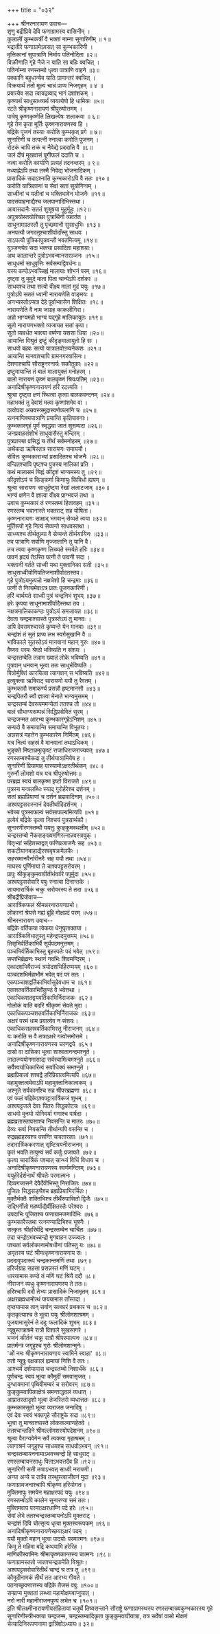 +++
title = "०३२"

+++
श्रीनरनारायण उवाच—  
शृणु बद्रीप्रिये देवि फणाग्रामस्य वासिनीम् ।  
कुलालीं कुम्भकर्त्रीं वै भक्तां नाम्ना सुनारिणीम् ॥ १॥  
भद्रातीरे फणाग्रामेऽवसत् सा कुम्भकारिणी ।  
मृत्तिकानां सुपात्राणि निर्माय पतिनोदिता ॥२॥  
विक्रीणाति गृहे नैजे न याति सा बहिः क्वचित् ।  
पतिर्नाम्ना रणस्तम्बो धृत्वा पात्राणि वाहने ॥३॥  
पक्कानि बहुधान्येव याति ग्रामान्तरं क्वचित् ।  
विक्रयार्थं ततो मूल्यं चान्नं प्राप्य निजगृहम् ॥ ४ ॥  
प्रयात्येव सदा त्वायद्रव्याद् भागं दशांशकम् ।  
कृष्णार्थं साधुसाध्व्यर्थं व्ययत्येषो हि धामिकः ॥५॥  
रटते श्रीकृष्णनारायणं श्रीपुरुषोत्तमम् ।  
पात्रेषु कृष्णकृष्णेति लिखत्येषः शलाकया ॥ ६॥  
गृहे तेन कृता मूर्तिः कृष्णनारायणस्य हि ।  
बद्रिके पूजनं तस्याः करोति कुम्भकृत् प्रगे ॥ ७॥  
सुनारिणी च तत्पत्नी स्नात्वा करोति पूजनम् ।  
रोटकं चापि तक्रं च नैवेद्ये प्रददाति वै ॥८॥  
जलं दीपं मुखवासं पूगीफलं ददाति च ।  
नत्वा करोति कार्याणि प्रत्यहं तदनन्तरम् ॥ ९॥  
मध्याह्नेऽपि तथा तस्मै निवेद्य भोजनादिकम् ।  
प्रासादिकं सदाऽश्नाति कुम्भकारोऽपि वै ततः ॥१०॥  
करोति यात्रिकाणां च सेवां सतां सुयोगिनाम् ।  
साध्वीनां च यतीनां च भक्तिभावेन भोजनैः ॥११॥  
पादसंवाहनाद्यैश्च जलपानादिभिस्तथा।  
आवासदानैः सततं शुश्रूषया मुहुर्मुहुः ॥१२॥  
अपुत्रयोस्तयोरिच्छा पुत्रार्थिनी व्यवर्तत ।  
साधूनामग्रतस्तौ तु पृच्छमानौ सुसाधुभिः ॥१३॥  
अनपत्यौ जगदतुश्चाशीर्वादाँस्तु साधवः ।  
साऽपत्यौ पुत्रिकापुत्रवन्तौ भवतमित्यमू ॥१४॥  
युञ्जन्त्येव सदा भक्त्या प्रसादिता महाशयाः।  
अथ कालान्तरे पुत्रोऽभवन्मानसरञ्जनः ॥१५॥  
साधुधर्मा साधुवृत्तिः सर्वसम्पद्विवर्धनः॥  
यस्य कण्ठेऽभवच्चिह्नं मालायाः शोभनं परम् ॥१६॥  
दृष्ट्वा तु मुमुदे माता पिता चान्येऽपि दर्शकाः ॥  
साधवश्च तथा सत्यो वीक्ष्य मालां मुदं ययुः ॥१७॥  
पुत्रोऽपि सततं ध्यानी नारायणेति वाङ्मयः ॥  
अनभ्यस्तोऽप्यत्र देहे पूर्वाभ्यासेन शिक्षितः ॥१८॥  
नारायणेति वै नाम जग्राह काकलीगिरा।  
अहो भाग्यमहो भाग्यं यद्गृहे मालिकायुतः ॥१९॥  
सुतो नारायणभक्तो व्यजायत सतां कृपा।  
सुतो व्यवर्धत भक्त्या वर्ष्मणा यशसा धिया ॥२०॥  
आयान्ति विश्रुतं द्रष्टुं कीदृङ्मालायुतो हि सः ।  
साधवो बहवः सत्यो यात्रालवोऽप्यनेकशः ॥२१॥  
आयान्ति मानवाश्चापि ग्रामनगरवासिनः।  
देशगाश्चापि सौराष्ट्रनरनार्यः सकौतुकाः ॥२२॥  
द्रष्टुमायान्ति तं बालं मालायुक्तं मनोहरम् ।  
बालो नारायणं कृष्णं बालकृष्णं श्रियःपतिम् ॥२३॥  
अनादिश्रीकृष्णनारायणं हरिं रटत्यति ।  
श्रुत्वा दृष्ट्वा क्षणं स्थित्वा कृत्वा बालकवन्दनम् ॥२४॥  
महाभक्तं तु देवांशं मत्वा कृष्णांशमेव वा ।  
दत्वोपदा अन्नवस्त्रमुद्रास्वर्णफलानि च ॥२५॥  
रत्नमाणिक्यपात्राणि प्रयान्ति कृतिपावनाः।  
कुम्भकारगृहं पूर्णं स्मृद्ध्या जातं सुसम्पदा ॥२६॥  
जनप्रवाहसंशोभं साधुवासैस्तु मन्दिरम् ।  
पुत्रप्राप्त्या प्रसिद्धं च तीर्थं सर्वमनोहरम् ॥२७॥  
अथैकदा ऋषिस्तत्र सारायणः समाययौ।  
सेवितः कुम्भकाराभ्यां प्रसादितश्च भोजनैः ॥२८॥  
वन्दितश्चापि पृष्टश्च पुत्रस्य मालिकां प्रति ।  
कथं मालासमं चिह्नं कीदृशं भाग्यमस्य तु ॥२९॥  
कीदृशोऽयं च किङ्कर्मा किमायुः किंविधो ह्ययम् ॥  
श्रुत्वा सारायणः साधुर्दृष्ट्वा रेखां ललाटजाम् ॥३०॥  
भाग्यं क्षणेन वै ज्ञात्वा वीक्ष्य प्राग्भवजं तथा ॥  
उवाच कुम्भकारं तं रणस्तम्बं हितावहम् ॥३१॥  
रणस्तम्ब भवानास्ते भक्तराट् सह योषिता।  
कृष्णनारायणः साक्षाद् भगवान् सेव्यते त्वया ॥३२॥  
मूर्तिरूपो गृहे नित्यं सेव्यन्ते साधवस्तथा ।  
साध्व्यश्च तीर्थतुल्या वै सेव्यन्ते तीर्थयायिनः ॥३३॥  
तव पात्राणि सर्वाणि मृज्जातानि तु यानि वै।  
तत्र त्वया कृष्णकृष्ण लिख्यते स्मर्यते हरिः ॥३४॥  
पावनं हृदयं तेऽस्ति पत्नी ते पावनी सदा ।  
भक्तानी वर्तते साध्वी यथा मुक्तानिका सती ॥३५॥  
साधुसाध्वीयोगियतिजनाशीर्वादतस्तव।  
गृहे पुत्रोऽयमुत्पन्नो नक्षत्रेशो हि चन्द्रमाः ॥३६॥  
पत्नी ते नित्यमेवाऽत्र प्रातः पूजनकारिणी।  
हरिं चार्थयते साध्वी पुत्रं चन्द्रनिभं शुभम् ॥३७॥  
हरेः कृपया साधूनामाशीर्वादैस्तथा तव ।  
नक्षत्रमालिकाकण्ठः पुत्रोऽयं समजायत ॥३८॥  
देवता चन्द्रमाश्चास्ते पुत्रस्तेऽयं तु मानवः ।  
अपि देवसमश्चास्ते कृष्यन्ते येन मानवाः ॥३९॥  
चन्द्रांशं तं सुतं प्राप्य लभ स्वर्गसुखानि वै ॥  
भाविकाले सुतस्तेऽयं मानवानां महान् गुरुः ॥४०॥  
वैष्णवः परमः श्रेष्ठो भविष्यति न संशयः ।  
चन्द्रस्तम्बेति तन्नाम ख्यातं लोके भविष्यति ॥४१॥  
पुत्रवान् धनवान् भूत्वा ततः साधुर्भविष्यति ।  
पित्रोर्मुक्तिं कारयित्वा त्यागवान् स भविष्यति ॥४२॥  
इत्युक्त्वा ऋषिराट् सारायणो ययौ तु रैवतम् ।  
कुम्भकारौ समाकर्ण्य प्रसन्नौ हृष्टमानसौ ॥४३॥  
चन्द्रपितरौ स्वौ ज्ञात्वा मेनाते भाग्यमुत्तमम् ।  
चन्द्रस्तम्बं देवरूपममन्येतां ततश्च तौ ॥४४॥  
बालं सौभाग्यसम्पन्नं सिद्धिप्रसेवितं सुरम् ।  
चन्द्रजन्मत आरभ्य कुम्भकारगृहेऽनिशम् ॥४५॥  
सम्पदो वै समायान्ति समायान्ति विभूतयः।  
अन्नसत्रं महत्तेन कुम्भकारेण निर्मितम् ॥४६॥  
यत्र नित्यं सहस्रं वै मानवानां तथाऽधिकम् ।  
भुङ्क्ते मिष्टान्नमुत्कृष्टं राजाधिराजराज्यवत् ॥४७॥  
रणस्तम्बश्चैकदा तु तीर्थयात्रामियेष ह ।  
सुनारिणीं प्रियामाह यास्यामोऽक्षरतीर्थकम् ॥४८॥  
गुरुर्नौ लोमशो यत्र यत्र श्रीपुरुषोत्तमः॥  
परब्रह्म स्वयं बालकृष्ण इष्टो विराजते ॥४९॥  
पुत्रस्य मन्त्रलब्धिः स्याद् गुरोर्हरेश्च दर्शनम् ।  
सतां ब्रह्मप्रियाणां च दर्शनं ब्रह्मवादिनाम् ॥५०॥  
अश्वपट्टसरःस्नानं देवतीर्थादिदर्शनम् ।  
भवेच्च पुत्रसाफल्यं सर्वसाफल्यमित्यपि ॥५१॥  
इत्येवं बद्रिके कृत्वा निश्चयं पुत्रसार्थकौ।  
सुनारणीरणस्तम्बौ ययतुः कुङ्कुमस्थलीम् ॥५२॥  
चन्द्रस्तम्बो नैकसङ्ख्यमणिरत्नान्नवस्त्रयुक् ।  
पितृभ्यां सहितस्तद्वत् फणिप्रजाजनैः सह ॥५३॥  
शकटीयानवाहाद्यैरश्ववृषक्रमेलकैः ।  
सहस्रमानवैर्नारीनरैः सह ययौ तथा ॥५४॥  
माघस्य पूर्णिमायां ते चाश्वपट्टसरोवरम् ।  
प्रापुः श्रीकुङ्कुमवापीतीर्थवारि पपुर्मुदा ॥५५॥  
अश्वपट्टसरोवारि पपुः स्नात्वा दिनान्तके ।  
सायमारार्त्रिकं चक्रुः सरोवरस्य ते तदा ॥५६॥  
श्रीबद्रीप्रियोवाच—  
आरार्त्रिकफलं श्रीमन्नरनारायणप्रभो।  
लोकानां श्रेयसे मह्यं ब्रूहि मोक्षप्रदं परम् ॥५७॥  
श्रीनरनारायण उवाच--  
बद्रिके वर्तिकया त्वेकया धेनुघृताक्तया ।  
आरार्त्रिकविधातुस्तु महेन्द्रपदमुत्तमम् ॥५८॥  
तिसृभिर्वर्तिकाभिर्वै सूर्यपदमनुत्तमम् ।  
पञ्चभिर्वर्तिकाभिस्तु बृहस्पतेः पदं भवेत् ॥५९॥  
सप्तभिर्ब्रह्मणः स्थानं नवभिः शिवमन्दिरम् ।  
एकादशभिर्वैराज्यं त्रयोदशभिर्हिरण्मयम् ॥६०॥  
पञ्चदशभिर्महाभौमं भवेत् पदं परं ततः ।  
एकपञ्चाशद्वर्तिकाभिर्वासुदेवधाम च ॥६१॥  
एकशतवर्तिकाभिर्वैकुण्ठं वै भवेत्तथा ।  
एकाधिकशतद्वयवर्तिकाभिर्निराजकः ॥६२॥  
गोलोकं याति बदरि श्रीकृष्णं सेवते मुदा ।  
एकाधिकपञ्चशतवर्तिकाभिर्निराजकः ॥६३॥  
अक्षरं परमं धाम प्रयात्येव न संशयः।  
एकाधिकसहस्रवर्तिकाभिस्तु नीराजनम् ॥६४॥  
यः करोति स वै तत्राऽक्षरे गत्वोत्तमोत्तमे ।  
अनादिश्रीकृष्णनारायणस्य चरणद्वये ॥६५॥  
दासो वा दासिका भूत्वा शाश्वतानन्दमश्नुते ।  
तादात्म्ययोगमासाद्य सर्वस्वामित्वमश्नुते ॥६६॥  
सर्वैश्वर्याधिकारित्वं सर्वाधिक्यं समश्नुते ।  
ब्रह्मप्रियात्वं शश्वद्वै हरिप्रियात्वमित्यपि ॥६७॥  
महामुक्तत्वमेवाऽपि महामुक्तानिकात्वकम् ॥  
अश्नुते सर्वकामाँश्च सह श्रीपरब्रह्मणा ॥६८॥  
एवं फलं बद्रिकेऽश्वपट्टारार्त्रिकजं शुभम् ।  
अश्वपट्टजले देवाः पितरः सिद्धकोटयः ॥६९॥  
साधवो मुनयो योगिवर्या गणाश्च पार्षदाः ।  
ब्रह्मव्रतास्तापसाश्च निवसन्ति च मातरः ॥७०॥  
देव्यः सर्वा निवसन्ति तीर्थान्यपि वसन्ति च ।  
रुद्रब्रह्महरयश्च वसन्ति चावतारकाः ॥७१॥  
तदारार्त्रिककरणात् सृष्टित्रयनीराजनम् ॥  
कृतं भवति तत्पुण्यं सर्वं कर्तुः प्रजायते ॥७२॥  
कृत्वा चारार्त्रिकं पश्चात् सान्ध्यं विधिं विधाय च ।  
अनादिश्रीकृष्णनारायणस्य स्वर्णमन्दिरम् ॥७३॥  
ययुर्हरेर्दर्शनार्थं श्रीपतेः परमात्मनः ।  
दिव्यगजासने देवैर्देवीभिस्तु निराजितः ॥७४॥  
पूजितः सिद्धसङ्घैश्च ब्रह्मप्रियाभिरर्चितः।  
मुक्तैर्भक्तैः शक्तिभिश्च तीर्थैरुपासितो द्विजैः ॥७५॥  
सद्भिर्गीतो महर्ष्याद्यैर्वीक्षितस्तैः परेश्वरः ।  
उपदाभिः पूजितश्च फणाग्रामजनादिभिः ॥७६॥  
कुम्भकारैस्तथा रत्नमण्यादिभिश्च भूषणैः ।  
सत्कृतः श्रीहरिर्बद्रि चन्द्रस्तम्बेन चार्चितः ॥७७॥  
तदा चन्द्रोऽभवच्चन्द्रो मृगवाहन उज्ज्वलः ।  
पश्यतां सर्वलोकानामोषधीनां पतिस्तु यः ॥७८॥  
अमृतस्य घटं श्रीमत्कृष्णनारायणाय सः ।  
प्रददावुपदारूपं चन्द्रकान्तमणिं तथा ॥७९॥  
हरिर्जग्राह सहसा प्रसन्नस्तं मणिं घटम् ।  
धारयामास कण्ठे तं मणिं घटं श्रियै ददौ ॥८॥  
नीराजनं व्यधुः कृष्णनारायणस्य ते ततः॥  
हरिश्चापि ददौ तेभ्यः प्रासादिकं निजामृतम् ॥८१॥  
अक्षरब्रह्मधामोत्थं पाययामास ताँस्तदा ।  
तृप्तयामास तान् सर्वान् सत्कारं प्रचकार च ॥८२॥  
कृतकृत्याश्च ते भूत्वा ययुः श्रीलोमशाश्रमम् ।  
पूजयामासुरेनं ते ददुः फलादिकं शुभम् ॥८३॥  
न्यूषुस्तत्राश्रमे रात्रौ विशाले सुखसागरे ।  
भजनं कीर्तनं चक्रू रात्रौ श्रीपरमात्मनः ॥८४॥  
प्रातर्मन्त्रं जगृहुश्च गुरोः श्रीलोमशान्मुनेः।  
'ओं नमः श्रीकृष्णनारायणाय स्वामिने स्वाहा' ॥८॥  
ततो न्यूषुः पक्षकालं ह्यमायां निशि वै ततः।  
आश्चर्यं दर्शयामास चन्द्रस्तम्बो निशार्धके ॥८६॥  
पूर्णचन्द्रः स्वयं भूत्वा कौमुदीं समवासृजत् ।  
दुग्धायमानां पृथिवीमम्बरं च सरोवरम् ॥८७॥  
कुङ्कुमवापिकाक्षेत्रं समन्ताद्धवलं व्यधात् ।  
आप्रातस्तादृशो भूत्वा तेजस्तिरो व्यधात्ततः ॥८८॥  
कुम्भकारसुतो भूत्वा व्यराजत जनादिषु ।  
एवं देवः स्वयं भक्तगृहे सौराष्ट्रके सदा ॥८९॥  
भूत्वा तु मानवश्चास्ते लोककल्याणहेतवे ।  
ततश्चान्तदिने श्रीमल्लोमशस्योपदेशनम् ॥९०॥  
श्रुत्वा वैराग्यवेगेन सर्वे त्यक्त्वा गृहाश्रमम् ।  
त्यागाश्रमं जगृहुश्च साध्व्यश्च साधवोऽभवन् ॥९१॥  
चन्द्रस्तम्बायननामाऽभवच्चन्द्रो हि साधुराट् ॥  
रणस्तम्बायनसाधुः पिताऽभवत्तदैव हि ॥९२॥  
सुनारिणी सती तत्राऽभवत् साध्वी नरायणी।  
अन्या अन्ये च तत्रैव तस्थुस्त्वाजीवनं मुदा ॥९३॥  
फणाग्रामजनाश्चापि श्रीकृष्ण हरियोगतः।  
मुक्तिमापुः समयेन महाक्षरपदं ययुः ॥९४॥  
रणस्तम्बोऽपि कालेन सुनारण्या समं ततः।  
मुक्तिमवाप परमाऽक्षरधाम्नि पदे हरेः ॥९५॥  
सेवां लेभे ततश्चन्द्रस्तम्बायनोऽपि मुक्तराट् ।  
चन्द्रांशं दिवि चोत्सृत्य धृत्वा मुक्तस्वरूपकम् ॥९६॥  
अनादिश्रीकृष्णनारायणेच्छयाऽक्षरं पदम् ।  
ययौ मुक्तो महान् भूत्वा पादयोः परमात्मनः ॥९७॥  
किमु ते महिमा बद्रि कथयामि हरेरिह ।  
माणिकीस्वामिनः श्रीमत्कृष्णकान्तस्य चात्मनः ॥९८॥  
फणाग्रामस्ततो जातश्चन्द्रग्रामेति विश्रुतः।  
अश्वपट्टसरोवारितीर्थं चान्द्रं च तत्र तु ॥९९॥  
कौमुदीनामकं तीर्थं तत आरभ्य गीयते ।  
पठनाच्छ्रवणात्तस्य बद्रिके तैजसं वपुः ॥१००॥  
सम्प्राप्य मुक्ततां लब्ध्वा महामोक्षमवाप्नुयात् ।  
नरो नारी महानीराजनपुण्यं लभेत च ॥१०१॥  
इति श्रीलक्ष्मीनारायणीयसंहितायां चतुर्थे तिष्यसन्ताने सौराष्ट्रे फणाग्रामस्थस्य रणस्तम्बाख्यकुम्भकारस्य गृहे सुनारिणीस्त्रीभक्त्या चन्द्रजन्म, चन्द्रस्तम्बादिकृता कुङ्कुमवापीयात्रा, तत्र सर्वेषां वासो मोक्षणं चेत्यादिनिरूपणनामा द्वात्रिंशोऽध्यायः॥ ३२॥  
    
